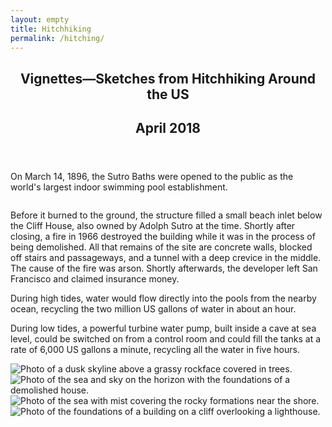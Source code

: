 ```yaml
---
layout: empty
title: Hitchhiking
permalink: /hitching/
---
```



<article class="pb5">
  <header class="vh-100 bg-light-pink dt w-100">
    <div 
      style="background:url(/assets/img/hitching/night.png) no-repeat center right;background-size: cover;" 
      class="dtc v-mid cover ph3 ph4-m ph5-l">
      <h1 class="f2 f-subheadline-l measure lh-title pink fw9">Vignettes—Sketches from Hitchhiking Around the US</h1>
      <h2 class="f6 fw6 pink">April 2018</h2>
    </div>
  </header>
  <div class="font-body ph3 ph4-m ph5-l">
    <p class="lh-copy f5 f3-m f1-l measure center pv4">
      On <time>March 14, 1896</time>, the Sutro Baths were opened to the public as the world's largest indoor swimming pool establishment. </p>
    <div class="f5 f3-m lh-copy">
      <div class="cf dt-l w-100 bt b--black-10 pv4">
        <div class="dtc-l v-mid mw6 pr3-l">
          <img class="w-100" src="http://mrmrs.github.io/photos/009.jpg" alt=""/>
        </div>
        <div class="dtc-l v-mid f6 f5-m f4-l measure-l">
          <p class="measure pv4-l center">
            <span class="fw9 fw4-ns">
              Before it burned to the ground, the structure</span> filled a small beach
            inlet below the Cliff House, also owned by Adolph Sutro at the time.
            Shortly after closing, a fire in 1966 destroyed the building
            while it was in the process of being demolished. All that remains
            of the site are concrete walls, blocked off stairs and
            passageways, and a tunnel with a deep crevice in the middle. The
            cause of the fire was arson. Shortly afterwards, the developer
            left San Francisco and claimed insurance money.
          </p>
        </div>
      </div>
      <div class="cf dn">
        <div class="fl w-100 w-50-l">
          <p class="f5 pv4">
            During high tides, water would flow directly into the pools from the
            nearby ocean, recycling the <span class="db f4 f3-m f1-l fw6 measure lh-title">two million US gallons of water in about an hour. </span>
          </p>
        </div>
        <div class="fl w-100 w-50-l">
          <p class="f5">
            During low tides, a powerful turbine water pump,
            built inside a cave at sea level, could be switched on from a control
            room and could fill the tanks at a rate of 6,000 US gallons a minute,
            recycling all the water in five hours.
          </p>
        </div>
      </div>
      <div class="cf">
        <div class="fl w-100 w-50-l pr2-l pb3">
          <img class="db w-100" src="http://mrmrs.github.io/photos/010.jpg" alt="Photo of a dusk skyline above a grassy rockface covered in trees.">
        </div>
        <div class="fl w-50 w-50-l pr1 pr0-l pl2-l pb3">
          <img class="db w-100" src="http://mrmrs.github.io/photos/011.jpg" alt="Photo of the sea and sky on the horizon with the foundations of a demolished house.">
        </div>
        <div class="fl w-50 w-50-l pl2 pl0-l pr2-l pb3">
          <img class="db w-100" src="http://mrmrs.github.io/photos/012.jpg" alt="Photo of the sea with mist covering the rocky formations near the shore.">
        </div>
        <div class="fl w-100 w-50-l pl2-l">
          <img class="db w-100" src="http://mrmrs.github.io/photos/013.jpg" alt="Photo of the foundations of a building on a cliff overlooking a lighthouse.">
        </div>
      </div>
    </div>
  </div>
</article>
